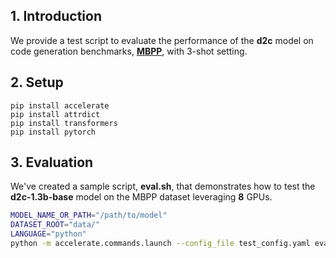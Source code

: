 ## 1. Introduction

We provide a test script to evaluate the performance of the **d2c** model on code generation benchmarks, [**MBPP**](https://huggingface.co/datasets/mbpp), with 3-shot setting.



## 2. Setup

```
pip install accelerate
pip install attrdict
pip install transformers
pip install pytorch
```



## 3. Evaluation

We've created a sample script, **eval.sh**, that demonstrates how to test the **d2c-1.3b-base** model on the MBPP dataset leveraging **8** GPUs.

```bash
MODEL_NAME_OR_PATH="/path/to/model"
DATASET_ROOT="data/"
LANGUAGE="python"
python -m accelerate.commands.launch --config_file test_config.yaml eval_pal.py --logdir ${MODEL_NAME_OR_PATH} --dataroot ${DATASET_ROOT} 
```

